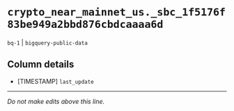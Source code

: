 # `crypto_near_mainnet_us._sbc_1f5176f83be949a2bbd876cbdcaaaa6d`
`bq-1` | `bigquery-public-data`

## Column details
* [TIMESTAMP] `last_update`

-------------------------------------------------------------------------------
*Do not make edits above this line.*
